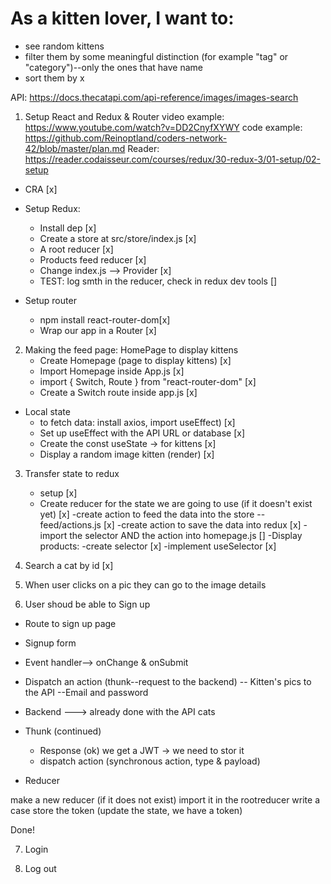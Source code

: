 # As a kitten lover, I want to:
- see random kittens
- filter them by some meaningful distinction (for example "tag" or "category")--only the ones that have name 
- sort them by x

API: https://docs.thecatapi.com/api-reference/images/images-search

1. Setup React and Redux & Router 
video example: https://www.youtube.com/watch?v=DD2CnyfXYWY
code example: https://github.com/Reinoptland/coders-network-42/blob/master/plan.md 
Reader: https://reader.codaisseur.com/courses/redux/30-redux-3/01-setup/02-setup 

- CRA [x]
- Setup Redux:

    - Install dep [x]
    - Create a store at src/store/index.js [x]
    - A root reducer [x]
    - Products feed reducer [x]
    - Change index.js --> Provider [x]
    - TEST: log smth in the reducer, check in redux dev tools []

- Setup router
    - npm install react-router-dom[x]
    - Wrap our app in a Router [x]

2. Making the feed page: HomePage to display kittens 
   - Create Homepage (page to display kittens) [x]
   - Import Homepage inside App.js [x]
   - import { Switch, Route } from "react-router-dom" [x]
   - Create a Switch route inside app.js [x]

 - Local state
    - to fetch data: install axios, import useEffect) [x]
     - Set up useEffect with the API URL or database [x]
     - Create the const useState -> for kittens [x]
    - Display a random image kitten  (render) [x] 

3. Transfer state to redux 
     - setup [x]
     -  Create reducer for the state we are going to use (if it doesn't exist yet) [x]
     -create action to feed the data into the store --feed/actions.js [x]
     -create action to save the data into redux [x]
     -import the selector AND the action into homepage.js []
     -Display products:
     -create selector [x]
     -implement useSelector [x]
     
4. Search a cat by id [x]
5. When user clicks on a pic they can go to the image details 

6. User shoud be able to Sign up 
 - Route to sign up page 
 - Signup form 
 - Event handler--> onChange & onSubmit 
 - Dispatch an action (thunk--request to the backend)
     -- Kitten's pics to the API 
     --Email and password 
- Backend ---> already done with the API cats 

- Thunk (continued)

    - Response (ok) we get a JWT -> we need to stor it
     - dispatch action (synchronous action, type & payload)
     
- Reducer

 make a new reducer (if it does not exist)
import it in the rootreducer
 write a case
 store the token (update the state, we have a token)

Done!

7. Login 


8. Log out 


